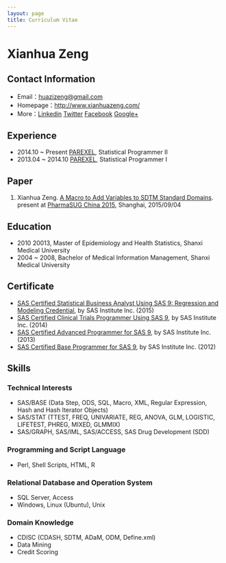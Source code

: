 ```yaml
---
layout: page
title: Curriculum Vitae
---
```


# Xianhua Zeng

## Contact Information

- Email：[huazizeng@gmail.com](mailto:huazizeng@gmail.com)
- Homepage：<http://www.xianhuazeng.com/>
- More：[Linkedin](https://www.linkedin.com/home?trk=nav_responsive_tab_home) [Twitter](https://twitter.com/xianhuazeng) [Facebook](http://www.facebook.com/huazizeng) [Google+](http://plus.google.com/u/0/106689784596989502614/about)

## Experience

- 2014.10 ~ Present [PAREXEL](http://www.parexel.com/), Statistical Programmer II
- 2013.04 ~ 2014.10 [PAREXEL](http://www.parexel.com/), Statistical Programmer I

## Paper

1. Xianhua Zeng. [A Macro to Add Variables to SDTM Standard Domains](http://www.pharmasug.org/proceedings/china2015/PharmaSUG-China-2015-13.pdf). present at [PharmaSUG China 2015](http://www.pharmasug.org/china/2015/wrapup.html), Shanghai, 2015/09/04

## Education

- 2010  20013, Master of Epidemiology and Health Statistics, Shanxi Medical University
- 2004 ~ 2008, Bachelor of Medical Information Management, Shanxi Medical University

## Certificate

- [SAS Certified Statistical Business Analyst Using SAS 9: Regression and Modeling Credential](http://support.sas.com/certify/creds/sba.html), by SAS Institute Inc. (2015)
- [SAS Certified Clinical Trials Programmer Using SAS 9](http://support.sas.com/certify/creds/ct.html), by SAS Institute Inc. (2014)
- [SAS Certified Advanced Programmer for SAS 9](http://support.sas.com/certify/creds/ap.html), by SAS Institute Inc. (2013)​
- [SAS Certified Base Programmer for SAS 9](http://support.sas.com/certify/creds/bp.html), by SAS Institute Inc. (2012)​

## Skills

### Technical Interests
- SAS/BASE (Data Step, ODS, SQL, Macro, XML, Regular Expression, Hash and Hash Iterator Objects)
- SAS/STAT (TTEST, FREQ, UNIVARIATE, REG, ANOVA, GLM, LOGISTIC, LIFETEST, PHREG, MIXED, GLMMIX)
- SAS/GRAPH, SAS/IML, SAS/ACCESS, SAS Drug Development (SDD)

### Programming and Script Language
- Perl, Shell Scripts, HTML, R

### Relational Database and Operation System
- SQL Server, Access
- Windows, Linux (Ubuntu), Unix

### Domain Knowledge
- CDISC (CDASH, SDTM, ADaM, ODM, Define.xml)
- Data Mining
- Credit Scoring